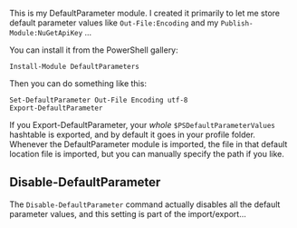 This is my DefaultParameter module. I created it primarily to let me store default parameter values like `Out-File:Encoding` and my `Publish-Module:NuGetApiKey` ...

You can install it from the PowerShell gallery:

```posh
Install-Module DefaultParameters
```

Then you can do something like this:

```posh
Set-DefaultParameter Out-File Encoding utf-8
Export-DefaultParameter
```

If you Export-DefaultParameter, your _whole_ `$PSDefaultParameterValues` hashtable is exported, and by default it goes in your profile folder. Whenever the DefaultParameter module is imported, the file in that default location file is imported, but you can manually specify the path if you like.

## Disable-DefaultParameter

The `Disable-DefaultParameter` command actually disables all the default parameter values, and this setting is part of the import/export...
